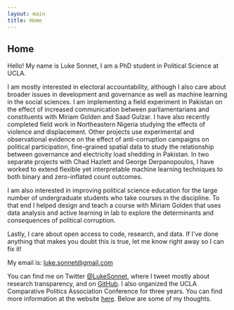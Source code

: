 ```yaml
---
layout: main
title: Home
---
```


## Home

Hello! My name is Luke Sonnet, I am a PhD student in Political Science at UCLA.

I am mostly interested in electoral accountability, although I also care about broader issues in development and governance as well as machine learning in the social sciences. I am implementing a field experiment in Pakistan on the effect of increased communication between parliamentarians and constituents with Miriam Golden and Saad Gulzar. I have also recently completed field work in Northeastern Nigeria studying the effects of violence and displacement. Other projects use experimental and observational evidence on the effect of anti-corruption campaigns on political participation, fine-grained spatial data to study the relationship between governance and electricity load shedding in Pakistan. In two separate projects with Chad Hazlett and George Derpanopoulos, I have worked to extend flexible yet interpretable machine learning techniques to both binary and zero-inflated count outcomes.

I am also interested in improving political science education for the large number of undergraduate students who take courses in the discipline. To that end I helped design and teach a course with Miriam Golden that uses data analysis and active learning in lab to explore the determinants and consequences of political corruption.

Lastly, I care about open access to code, research, and data. If I've done anything that makes you doubt this is true, let me know right away so I can fix it!

My email is: [luke.sonnet@gmail.com](mailto:luke.sonnet@gmail.com)

You can find me on Twitter <a href="http://twitter.com/LukeSonnet">@LukeSonnet</a>, where I tweet mostly about research transparency, and on <a href="http://github.com/lukesonnet">GitHub</a>. I also organized the UCLA Comparative Politics Association Conference for three years. You can find more information at the website <a href="http://polisci.ucla.edu/content/compass">here</a>. Below are some of my thoughts.
